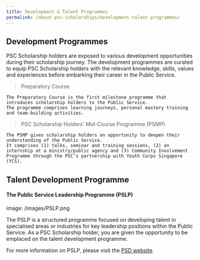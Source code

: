 ```yaml
---
title: Development & Talent Programmes
permalink: /about-psc-scholarships/development-talent-programmes/
---
```


Development Programmes
---
PSC Scholarship holders are exposed to various development opportunities during their scholarship journey. The development programmes are curated to equip PSC Scholarship holders with the relevant knowledge, skills, values and experiences before embarking their career in the Public Service.

> Preparatory Course
```
The Preparatory Course is the first milestone programme that introduces scholarship holders to the Public Service.
The programme comprises learning journeys, personal mastery training and team-building activities.
```
> PSC Scholarship Holders’ Mid-Course Programme (PSMP)
```
The PSMP gives scholarship holders an opportunity to deepen their understanding of the Public Service.
It comprises (1) talks, seminar and training sessions, (2) an internship at a ministry/public agency and (3) Community Involvement Programme through the PSC’s partnership with Youth Corps Singapore (YCS).
```

Talent Development Programme
---
#### The Public Service Leadership Programme (PSLP)

image: /images/PSLP.png

The PSLP is a structured programme focused on developing talent in specialised areas or industries for key leadership positions within the Public Service. As a PSC Scholarship holder, you are given the opportunity to be emplaced on the talent development programme. 

For more information on PSLP, please visit the [PSD website](https://www.psd.gov.sg/what-we-do/developing-leadership-in-the-service/public-service-leadership-programme).
